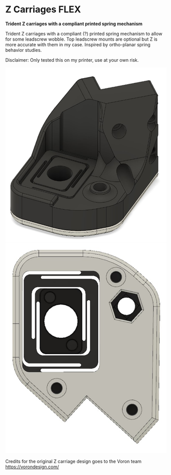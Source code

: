 # Z Carriages FLEX

**Trident Z carriages with a compliant printed spring mechanism**

Trident Z carriages with a compliant (?) printed spring mechanism to allow for some leadscrew wobble. 
Top leadscrew mounts are optional but Z is more accurate with them in my case.
Inspired by ortho-planar spring behavior studies.

Disclaimer: Only tested this on my printer, use at your own risk.

![](./images/Z_Carriage_FLEX_1.jpg)
![](./images/Z_Carriage_FLEX_2.jpg)

Credits for the original Z carriage design goes to the Voron team 
https://vorondesign.com/
